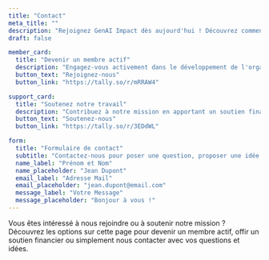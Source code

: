 ```yaml
---
title: "Contact"
meta_title: ""
description: "Rejoignez GenAI Impact dès aujourd'hui ! Découvrez comment devenir membre actif, soutenir financièrement ou partager vos idées et questions via notre page de contact."
draft: false

member_card:
  title: "Devenir un membre actif"
  description: "Engagez-vous activement dans le développement de l'organisation. Ouvert à toute personne désireuse de nous consacrer du temps et des compétences."
  button_text: "Rejoignez-nous"
  button_link: "https://tally.so/r/mRRAW4"

support_card:
  title: "Soutenez notre travail"
  description: "Contribuez à notre mission en apportant un soutien financier. Vos dons nous permettent de faire avancer nos recherches et développements."
  button_text: "Soutenez-nous"
  button_link: "https://tally.so/r/3EDdWL"

form:
  title: "Formulaire de contact"
  subtitle: "Contactez-nous pour poser une question, proposer une idée ou tout autre sujet."
  name_label: "Prénom et Nom"
  name_placeholder: "Jean Dupont"
  email_label: "Adresse Mail"
  email_placeholder: "jean.dupont@email.com"
  message_label: "Votre Message"
  message_placeholder: "Bonjour à vous !"
---
```


Vous êtes intéressé à nous rejoindre ou à soutenir notre mission ? Découvrez les options sur cette page pour devenir un membre actif, offir un soutien financier ou simplement nous contacter avec vos questions et idées.
